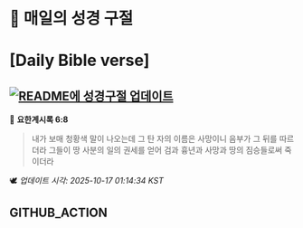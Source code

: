 # 🙏 매일의 성경 구절
# [Daily Bible verse]
## [![README에 성경구절 업데이트](https://github.com/DONGSUKA/first_test/actions/workflows/update-readme-bible.yml/badge.svg)](https://github.com/DONGSUKA/first_test/actions/workflows/update-readme-bible.yml)
<!-- START_BIBLE_VERSE -->
📖 **요한계시록 6:8**
> 내가 보매 청황색 말이 나오는데 그 탄 자의 이름은 사망이니 음부가 그 뒤를 따르더라 그들이 땅 사분의 일의 권세를 얻어 검과 흉년과 사망과 땅의 짐승들로써 죽이더라

🕊️ _업데이트 시각: 2025-10-17 01:14:34 KST_
  <!-- END_BIBLE_VERSE -->
## GITHUB_ACTION
